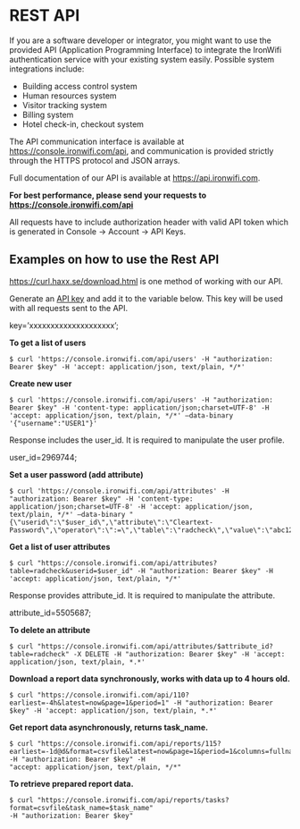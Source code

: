 # REST API

If you are a software developer or integrator, you might want to use the provided API (Application Programming Interface) to integrate the IronWifi authentication service with your existing system easily. Possible system integrations include:

- Building access control system
- Human resources system
- Visitor tracking system
- Billing system
- Hotel check-in, checkout system

The API communication interface is available at https://console.ironwifi.com/api, and communication is provided strictly through the HTTPS protocol and JSON arrays.

Full documentation of our API is available at https://api.ironwifi.com.

**For best performance, please send your requests to https://console.ironwifi.com/api**

All requests have to include authorization header with valid API token which is generated in Console -> Account -> API Keys.

## Examples on how to use the Rest API

https://curl.haxx.se/download.html is one method of working with our API.

Generate an [API key](https://www.ironwifi.com/user-guide/api-keys/) and add it to the variable below. This key will be used with all requests sent to the API.

key=’xxxxxxxxxxxxxxxxxxxx’;

**To get a list of users**
```
$ curl 'https://console.ironwifi.com/api/users' -H "authorization: Bearer $key" -H 'accept: application/json, text/plain, */*'
```
 

**Create new user**
```
$ curl 'https://console.ironwifi.com/api/users' -H "authorization: Bearer $key" -H 'content-type: application/json;charset=UTF-8' -H 'accept: application/json, text/plain, */*' –data-binary '{"username":"USER1"}'
```
Response includes the user_id. It is required to manipulate the user profile.

user_id=2969744;

**Set a user password (add attribute)**
```
$ curl 'https://console.ironwifi.com/api/attributes' -H "authorization: Bearer $key" -H 'content-type: application/json;charset=UTF-8' -H 'accept: application/json, text/plain, */*' –data-binary "{\"userid\":\"$user_id\",\"attribute\":\"Cleartext-Password\",\"operator\":\":=\",\"table\":\"radcheck\",\"value\":\"abc123\"}"
```
 

**Get a list of user attributes**
```
$ curl "https://console.ironwifi.com/api/attributes?table=radcheck&userid=$user_id" -H "authorization: Bearer $key" -H 'accept: application/json, text/plain, */*'
```

Response provides attribute_id. It is required to manipulate the attribute.

attribute_id=5505687;

**To delete an attribute**
```
$ curl "https://console.ironwifi.com/api/attributes/$attribute_id?table=radcheck" -X DELETE -H "authorization: Bearer $key" -H 'accept: application/json, text/plain, *.*'
``` 

**Download a report data synchronously, works with data up to 4 hours old.**

```
$ curl "https://console.ironwifi.com/api/110?earliest=-4h&latest=now&page=1&period=1" -H "authorization: Bearer $key" -H 'accept: application/json, text/plain, *.*'
```

**Get report data asynchronously, returns task_name.**
```
$ curl "https://console.ironwifi.com/api/reports/115?earliest=-1d@d&format=csvfile&latest=now&page=1&period=1&columns=fullname,email,phone,client_mac,address,creationdate" -H "authorization: Bearer $key" -H
"accept: application/json, text/plain, */*"
```

**To retrieve prepared report data.**
```
$ curl "https://console.ironwifi.com/api/reports/tasks?format=csvfile&task_name=$task_name"
-H "authorization: Bearer $key"
```
